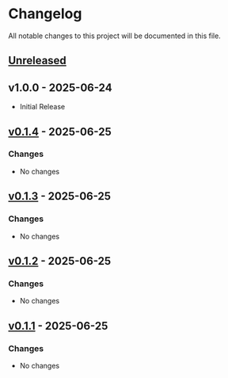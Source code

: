 # Changelog

All notable changes to this project will be documented in this file.

## [Unreleased](https://github.com/Riley19280/changelog-test/compare/v0.1.4...HEAD)

## v1.0.0 - 2025-06-24

- Initial Release

## [v0.1.4](https://github.com/Riley19280/changelog-test/compare/v0.1.3...v0.1.4) - 2025-06-25

### Changes

* No changes

## [v0.1.3](https://github.com/Riley19280/changelog-test/compare/v0.1.2...v0.1.3) - 2025-06-25

### Changes

* No changes

## [v0.1.2](https://github.com/Riley19280/changelog-test/compare/v0.1.1...v0.1.2) - 2025-06-25

### Changes

* No changes

## [v0.1.1](https://github.com/Riley19280/changelog-test/compare/master...v0.1.1) - 2025-06-25

### Changes

* No changes
